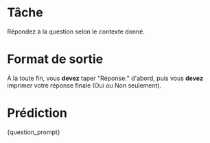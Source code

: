 # Tâche
Répondez à la question selon le contexte donné.

# Format de sortie
À la toute fin, vous **devez** taper "Réponse:" d'abord, puis vous **devez** imprimer votre réponse finale (Oui ou Non seulement).

# Prédiction
{question_prompt}